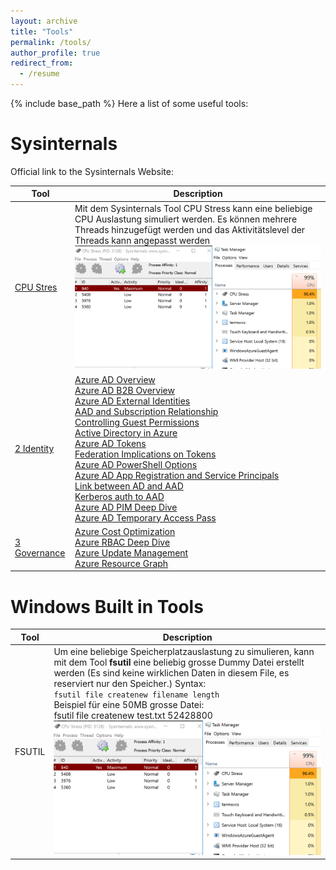 ```yaml
---
layout: archive
title: "Tools"
permalink: /tools/
author_profile: true
redirect_from:
  - /resume
---
```


{% include base_path %}
Here a list of some useful tools:

Sysinternals
======

Official link to the Sysinternals Website: [](https://docs.microsoft.com/en-us/sysinternals/)

| Tool | Description |
|--|--|
| [CPU Stres](https://docs.microsoft.com/en-us/sysinternals/downloads/cpustres) | Mit dem Sysinternals Tool CPU Stress kann eine beliebige CPU Auslastung simuliert werden. Es können mehrere Threads hinzugefügt werden und das Aktivitätslevel der Threads kann angepasst werden ![Editing a markdown file for a talk](/images/cpustres.png ) |
| [2 Identity](https://youtu.be/Jd3IzN9x2as) | [Azure AD Overview](https://youtu.be/EUVKEhiHYG0) <br> [Azure AD B2B Overview](https://youtu.be/iUGezQj4BpY) <br> [Azure AD External Identities](https://youtu.be/9P10hgPDRZg) <br> [AAD and Subscription Relationship](https://youtu.be/sXurr46f3HA) <br> [Controlling Guest Permissions](https://youtu.be/ON0QQKkGGTo) <br> [Active Directory in Azure](https://youtu.be/_BRghaMbys8)<br> [Azure AD Tokens](https://youtu.be/R5pXessyfIk) <br> [Federation Implications on Tokens](https://youtu.be/zn-9tCfOFsE) <br> [Azure AD PowerShell Options](https://youtu.be/XCNGk_zHqvE) <br> [Azure AD App Registration and Service Principals](https://youtu.be/WVNvoiA_ktw) <br> [Link between AD and AAD](https://youtu.be/Ziw9MClUfkc) <br> [Kerberos auth to AAD](https://youtu.be/BTxaafN9I6o) <br> [Azure AD PIM Deep Dive](https://youtu.be/gccgIkR8_a0) <br> [Azure AD Temporary Access Pass](https://youtu.be/E3WQghd5AXc)|
| [3 Governance](https://youtu.be/cIh_Nfl67T0) | [Azure Cost Optimization](https://youtu.be/RjuTQvGm1zQ) <br> [Azure RBAC Deep Dive](https://youtu.be/qFoHDTxkQII) <br> [Azure Update Management](https://youtu.be/8HPUKgKYNeY) <br> [Azure Resource Graph](https://youtu.be/gkOh4MjhxIs)|

Windows Built in Tools
======

| Tool | Description |
|--|--|
| FSUTIL | Um eine beliebige Speicherplatzauslastung zu simulieren, kann mit dem Tool **fsutil** eine beliebig grosse Dummy Datei erstellt werden (Es sind keine wirklichen Daten in diesem File, es reserviert nur den Speicher.) Syntax: <br> ``fsutil file createnew filename length ``<br> Beispiel für eine 50MB grosse Datei: <br> fsutil file createnew test.txt 52428800 ![Editing a markdown file for a talk](/images/cpustres.png ) |


